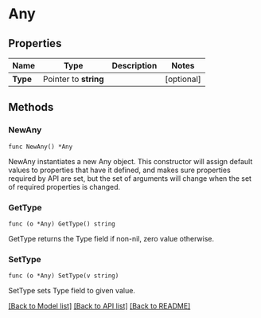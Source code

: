 # Any

## Properties

Name | Type | Description | Notes
------------ | ------------- | ------------- | -------------
**Type** | Pointer to **string** |  | [optional] 

## Methods

### NewAny

`func NewAny() *Any`

NewAny instantiates a new Any object.
This constructor will assign default values to properties that have it defined,
and makes sure properties required by API are set, but the set of arguments
will change when the set of required properties is changed.

### GetType

`func (o *Any) GetType() string`

GetType returns the Type field if non-nil, zero value otherwise.

### SetType

`func (o *Any) SetType(v string)`

SetType sets Type field to given value.


[[Back to Model list]](../README.md#documentation-for-models) [[Back to API list]](../README.md#documentation-for-api-endpoints) [[Back to README]](../README.md)


